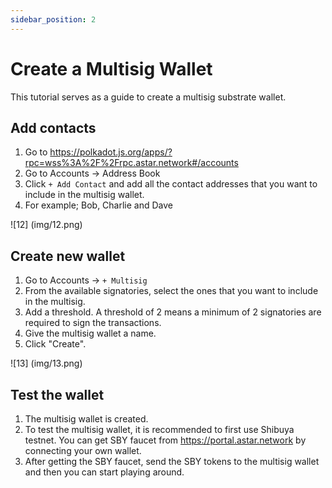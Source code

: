 ```yaml
---
sidebar_position: 2
---
```


# Create a Multisig Wallet

This tutorial serves as a guide to create a multisig substrate wallet.

## Add contacts

1. Go to <https://polkadot.js.org/apps/?rpc=wss%3A%2F%2Frpc.astar.network#/accounts>
2. Go to Accounts -> Address Book
3. Click `+ Add Contact` and add all the contact addresses that you want to include in the multisig wallet.
4. For example; Bob, Charlie and Dave

![12] (img/12.png)

## Create new wallet

1. Go to Accounts -> `+ Multisig`
2. From the available signatories, select the ones that you want to include in the multisig.
3. Add a threshold. A threshold of 2 means a minimum of 2 signatories are required to sign the transactions.
4. Give the multisig wallet a name.
5. Click "Create".

![13] (img/13.png)

## Test the wallet

1. The multisig wallet is created.
2. To test the multisig wallet, it is recommended to first use Shibuya testnet. You can get SBY faucet from <https://portal.astar.network> by connecting your own wallet.
3. After getting the SBY faucet, send the SBY tokens to the multisig wallet and then you can start playing around.
